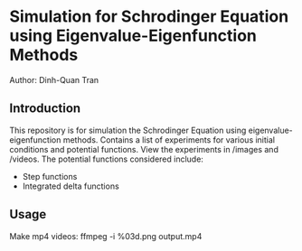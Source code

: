 # Simulation for Schrodinger Equation using Eigenvalue-Eigenfunction Methods

Author: Dinh-Quan Tran 

## Introduction 

This repository is for simulation the Schrodinger Equation using eigenvalue-eigenfunction methods. Contains a list of experiments for various initial conditions and potential functions.
View the experiments in /images and /videos. The potential functions considered include:
* Step functions
* Integrated delta functions

## Usage

Make mp4 videos: ffmpeg -i %03d.png output.mp4
